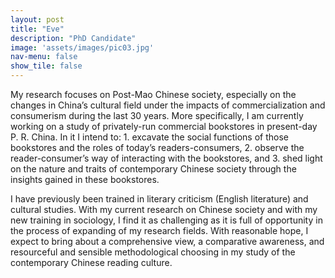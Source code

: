 ```yaml
---
layout: post
title: "Eve"
description: "PhD Candidate"
image: 'assets/images/pic03.jpg'
nav-menu: false
show_tile: false
---
```


My research focuses on Post-Mao Chinese society, especially on the changes in China’s cultural field under the impacts of commercialization and consumerism during the last 30 years. More specifically, I am currently working on a study of privately-run commercial bookstores in present-day P. R. China. In it I intend to: 1. excavate the social functions of those bookstores and the roles of today’s readers-consumers, 2. observe the reader-consumer’s way of interacting with the bookstores, and 3. shed light on the nature and traits of contemporary Chinese society through the insights gained in these bookstores.

I have previously been trained in literary criticism (English literature) and cultural studies. With my current research on Chinese society and with my new training in sociology, I find it as challenging as it is full of opportunity in the process of expanding of my research fields. With reasonable hope, I expect to bring about a comprehensive view, a comparative awareness, and resourceful and sensible methodological choosing in my study of the contemporary Chinese reading culture.
